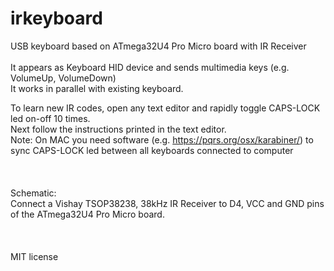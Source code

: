 # irkeyboard
USB keyboard based on ATmega32U4 Pro Micro board with IR Receiver<br/>
<br/>
It appears as Keyboard HID device and sends multimedia keys (e.g. VolumeUp, VolumeDown)<br/>
It works in parallel with existing keyboard.<br/>

To learn new IR codes, open any text editor and rapidly toggle CAPS-LOCK led on-off 10 times.<br/>
Next follow the instructions printed in the text editor.<br/>
Note: On MAC you need software (e.g. https://pqrs.org/osx/karabiner/) to sync CAPS-LOCK led between all keyboards connected to computer<br/>
<br/>
<br/>
<br/>
Schematic:<br/>
Connect a Vishay TSOP38238, 38kHz IR Receiver to D4, VCC and GND pins of the ATmega32U4 Pro Micro board.<br/>
<br/>
<br/>
<br/>
MIT license
